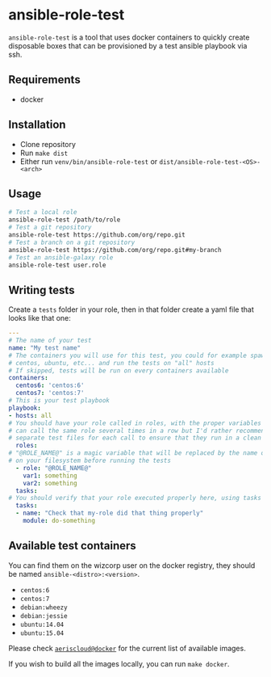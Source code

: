 # ansible-role-test

`ansible-role-test` is a tool that uses docker containers to quickly create
disposable boxes that can be provisioned by a test ansible playbook via ssh.

## Requirements

* docker

## Installation

* Clone repository
* Run `make dist`
* Either run `venv/bin/ansible-role-test` or `dist/ansible-role-test-<OS>-<arch>`

## Usage

```bash
# Test a local role
ansible-role-test /path/to/role
# Test a git repository
ansible-role-test https://github.com/org/repo.git
# Test a branch on a git repository
ansible-role-test https://github.com/org/repo.git#my-branch
# Test an ansible-galaxy role
ansible-role-test user.role
```

## Writing tests

Create a `tests` folder in your role, then in that folder create a yaml file that
looks like that one:

```yaml
---
# The name of your test
name: "My test name"
# The containers you will use for this test, you could for example spawn a debian
# centos, ubuntu, etc... and run the tests on "all" hosts
# If skipped, tests will be run on every containers available
containers:
  centos6: 'centos:6'
  centos7: 'centos:7'
# This is your test playbook
playbook:
- hosts: all
# You should have your role called in roles, with the proper variables set, you
# can call the same role several times in a row but I'd rather recommend creating
# separate test files for each call to ensure that they run in a clean env
  roles:
# "@ROLE_NAME@" is a magic variable that will be replaced by the name of the role
# on your filesystem before running the tests
  - role: "@ROLE_NAME@"
    var1: something
    var2: something
  tasks:
# You should verify that your role executed properly here, using tasks
  tasks:
  - name: "Check that my-role did that thing properly"
    module: do-something
```

## Available test containers

You can find them on the wizcorp user on the docker registry, they should be
named `ansible-<distro>:<version>`.

* `centos:6`
* `centos:7`
* `debian:wheezy`
* `debian:jessie`
* `ubuntu:14.04`
* `ubuntu:15.04`

Please check [`aeriscloud@docker`](https://registry.hub.docker.com/repos/aeriscloud/) for
the current list of available images.

If you wish to build all the images locally, you can run `make docker`.
